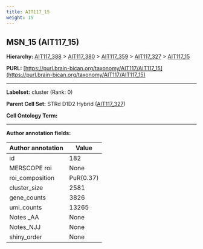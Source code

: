 ```yaml
---
title: AIT117_15
weight: 15
---
```

## MSN_15 (AIT117_15)
<b>Hierarchy: </b>
[AIT117_388](../AIT117_388) >
[AIT117_380](../AIT117_380) >
[AIT117_359](../AIT117_359) >
[AIT117_327](../AIT117_327) >
[AIT117_15](../AIT117_15)

**PURL:** [https://purl.brain-bican.org/taxonomy/AIT117/AIT117_15](https://purl.brain-bican.org/taxonomy/AIT117/AIT117_15)

---


**Labelset:** cluster (Rank: 0)

**Parent Cell Set:** STRd D1D2 Hybrid ([AIT117_327](../AIT117_327))



**Cell Ontology Term:** 

[MARKER GENES.]: #


---

[TRANSFERRED ANNOTATIONS.]: #


[AUTHOR ANNOTATION FIELDS.]: #


**Author annotation fields:**

| Author annotation | Value |
|-------------------|-------|
|id|182|
|MERSCOPE roi|None|
|roi_composition|PuR(0.37) | PuC(0.32) | CaB(0.11) | PuPV(0.09) | CaH(0.08)|
|cluster_size|2581|
|gene_counts|3826|
|umi_counts|13265|
|Notes _AA|None|
|Notes_NJJ|None|
|shiny_order|None|
